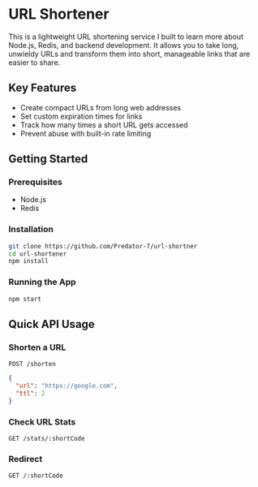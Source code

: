 # URL Shortener

This is a lightweight URL shortening service I built to learn more about Node.js, Redis, and backend development. It allows you to take long, unwieldy URLs and transform them into short, manageable links that are easier to share.

## Key Features

- Create compact URLs from long web addresses
- Set custom expiration times for links
- Track how many times a short URL gets accessed
- Prevent abuse with built-in rate limiting

## Getting Started

### Prerequisites
- Node.js
- Redis

### Installation
```bash
git clone https://github.com/Predator-7/url-shortner
cd url-shortener
npm install
```

### Running the App
```bash
npm start
```

## Quick API Usage

### Shorten a URL
`POST /shorten`
```json
{
  "url": "https://google.com",
  "ttl": 2
}
```

### Check URL Stats
`GET /stats/:shortCode`

### Redirect
`GET /:shortCode`


